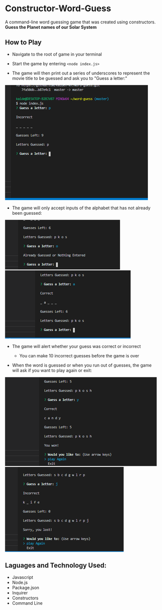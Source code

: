 # Constructor-Word-Guess
A command-line word guessing game that was created using constructors.
**Guess the Planet names of our Solar System**
## How to Play
- Navigate to the root of game in your terminal

- Start the game by entering `<node index.js>`

- The game will then print out a series of underscores to represent the movie title to be guessed and ask you to "Guess a letter:"

![](images/game-start.PNG)

- The game will only accept inputs of the alphabet that has not already been guessed:

![](images/alreadyGuessed.PNG)
![](images/correct.PNG)

- The game will alert whether your guess was correct or incorrect
    - You can make 10 incorrect guesses before the game is over

- When the word is guessed or when you run out of guesses, the game will ask if you want to play again or exit:

![](images/won.PNG)<br>
![](images/loss.PNG)

## Laguages and Technology Used:
- Javascript
- Node.js
- Package.json
- Inquirer
- Constructors
- Command Line